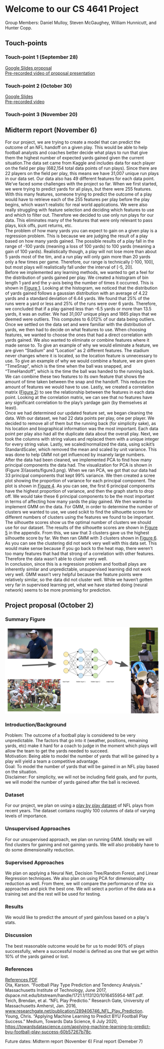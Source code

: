 # Welcome to our CS 4641 Project
Group Members:
Daniel Mulloy, Steven McGaughey, William Hunnicutt, and Hunter Copp.

## Touch-points
### Touch-point 1 (September 28)
[Google Slides proposal](https://docs.google.com/presentation/d/1lqc4cYwl3FGDUaEJnqRbJutyHcS9bqcUW0vrNTv1BoU/edit?usp=sharing)  
[Pre-recorded video of proposal presentation](assets/proposal.mp4)

### Touch-point 2 (October 30)
[Google Slides](https://docs.google.com/presentation/d/1XUYmbQi7nxib7FvQSLl0j9Y02YbNeSqOa29q96LnnVE/edit?usp=sharing)  
[Pre-recorded video](assets/touch_point_2_video.mp4)

### Touch-point 3 (November 20)

## Midterm report (November 6)

For our project, we are trying to create a model that can predict the outcome of an NFL handoff on a given play. This would be able to help football analysts and coaches better decide what plays to run that give them the highest number of expected yards gained given the current situation.The data set came from Kaggle and includes data for each player on the field per play (682,154 total data points of run plays). Since there are 22 players on the field per play, this means we have 31,007 unique run plays in our data set. Our data also has 49 different features for each data point. We’ve faced some challenges with the project so far. When we first started, we were trying to predict yards for all plays, but there were 255 features. With this many features, someone trying to predict the outcome of a play would have to retrieve each of the 255 features per play before the play begins, which wasn’t realistic for real world applications. We were also really struggling with feature selection and deciding which features to use and which to filter out. Therefore we decided to use only run plays for our data. This eliminates many of the features that were only relevant to pass plays, kick offs, punt returns, etc.  
The problem of how many yards you can expect to gain on a given play is a regression problem. This is because we are judging the result of a play based on how many yards gained. The possible results of a play fall in the range of -100 yards (meaning a loss of 100 yards) to 100 yards (meaning a gain of 100 yards). Realistically though, a play will not lose more than about 5 yards most of the tim, and a run play will only gain more than 20 yards only a few times per game. Therefore, our range is technically \[-100, 100], but most plays will realistically fall under the interval of \[-5, 20].  
Before we implemented any learning methods, we wanted to get a feel for the distribution of yards gained per play. We created a histogram of bin length 1 yard and the y-axis being the number of times it occurred. This is shown in [Figure 1](assets/figure1.png). Looking at the histogram, we noticed that the distribution of yards gained follows a gaussian distribution with an average of 4.22 yards and a standard deviation of 6.44 yards. We found that 25% of the runs were a yard or less and 25% of the runs were over 6 yards. Therefore, we concluded that if a play gained less than -6.5 yards or more than 13.5 yards, it was an outlier. We had 31,007 unique plays and 1865 plays that we deemed were outliers. This computes to 6.012% of our data being outliers.  
Once we settled on the data set and were familiar with the distribution of yards, we then had to decide on what features to use. When choosing features, we wanted to choose the ones that had a direct correlation with yards gained. We also wanted to eliminate or combine features where it made sense to. To give an example of why we would eliminate a feature, we are given “Stadium” and “Location” as 2 different features. The stadium never changes where it is located, so the location feature is unnecessary to use. To give an example of why we would combine a feature, we are given “TimeSnap”, which is the time when the ball was snapped, and “TimeHandoff”, which is the time the ball was handed to the running back. We can combine these two features to its own feature that shows the amount of time taken between the snap and the handoff. This reduces the amount of features we would have to use. Lastly, we created a correlation matrix ([Figure 2](assets/figure2.png)) to see the relationship between the features in each data point. Looking at the correlation matrix, we can see that no features have any significant correlation to the play’s yardage gain (by themselves at least).  
Once we had determined our updated feature set, we began cleaning the data. With our dataset, we had 22 data points per play, one per player. We decided to remove all of them but the running back (for simplicity sake), as his location and biographical information was the most important. Each data point per play also had all the duplicate data about the overall play. Next, we took the columns with string values and replaced them with a unique integer for every string value. Lastly, we scaled/normalized the data, using scikit’s StandardScaler, which removed the mean and scaled by unit variance. This was done to help GMM not get influenced by insanely large numbers.  
After the data had been cleaned, we implemented PCA to find how many principal components the data had. The visualization for PCA is shown in (Figure 3)(assets/figure3.png). When we ran PCA, we got that our data had 33 principal components that kept 99% variance. We then created a scree plot showing the proportion of variance for each principal component. The plot is shown in [Figure 4](assets/figure4.png). As you can see, the first 6 principal components have the highest proportion of variance, and then the graph starts to drop off. We would take these 6 principal components to be the most important in terms of affecting how many yards the play gained. 
 	We then wanted to implement GMM on the data. For GMM, in order to determine the number of clusters we wanted to use, we used scikit to find the silhouette scores for different numbers of clusters using the features we found to be important. The silhouette scores show us the optimal number of clusters we should use for our dataset. The results of the silhouette scores are shown in [Figure 5](assets/figure5.png) in the appendix. From this, we saw that 3 clusters gave us the highest silhouette score by far. We then ran GMM with 3 clusters shown in [Figure 6](assets/figure6.png). As you can see the clustering did not work very well with this data set. This would make sense because if you go back to the heat map, there weren’t too many features that had that strong of a correlation with other features. Therefore the data wasn’t able to cluster very well.  
	In conclusion, since this is a regression problem and football plays are inherently similar and unpredictable, unsupervised learning did not work very well. GMM wasn’t very helpful because the feature points were relatively similar, so the data did not cluster well.  While we haven’t gotten very far in supervised learning yet, what we have started doing (neural network) seems to be more promising for prediction.

## Project proposal (October 2)

### Summary Figure
![Infographic](./assets/infographic.png)

### Introduction/Background
Problem: The outcome of a football play is considered to be very unpredictable. The factors that go into it (weather, positions, remaining yards, etc) make it hard for a coach to judge in the moment which plays will allow the team to get the yards needed to succeed.  
Motivation: Being able to model the number of yards that will be gained by a play will yield a team a competitive advantage.  
Goal: To model the number of yards that will be gained in an NFL play based on the situation.  
Disclaimer: For simplicity, we will not be including field goals, and for punts, we will model the number of yards gained after the ball is recieved.

### Dataset 
For our project, we plan on using a [play by play dataset](https://www.kaggle.com/maxhorowitz/nflplaybyplay2009to2016) of NFL plays from recent years. The dataset contains roughly 100 columns of data of varying levels of importance.

### Unsupervised Approaches
For our unsupervised approach, we plan on running GMM. Ideally we will find clusters for gaining and not gaining yards. We will also probably have to do some dimensionality reduction.

### Supervised Approaches
We plan on applying a Neural Net, Decision Tree/Random Forest, and Linear Regression techniques. We also plan on using PCA for dimensionality reduction as well. From there, we will compare the performance of the six approaches and pick the best one. We will select a portion of the data as a training set and the rest will be used for testing. 

### Results
We would like to predict the amount of yard gain/loss based on a play's stats.

### Discussion
The best reasonable outcome would be for us to model 90% of plays successfully, where a successful model is defined as one that we get within 10% of the yards gained or lost.

### References
[References PDF](assets/references.pdf)  
Ota, Karson. “Football Play Type Prediction and Tendency Analysis.” Massachusetts Institute of Technology, June 2017, dspace.mit.edu/bitstream/handle/1721.1/113120/1016455954-MIT.pdf.  
Teich, Brendan, et al. “NFL Play Predictio.” Research Gate, University of Massachusetts Amherst, Jan. 2016, www.researchgate.net/publication/289406746_NFL_Play_Prediction.  
Young, Chris. “Applying Machine Learning to Predict BYU Football Play Success.” Medium, Towards Data Science, 6 July 2020, https://towardsdatascience.com/applying-machine-learning-to-predict-byu-football-play-success-60b57267b78c.  

Future dates:
Midterm report (November 6)
Final report (Demeber 7)
